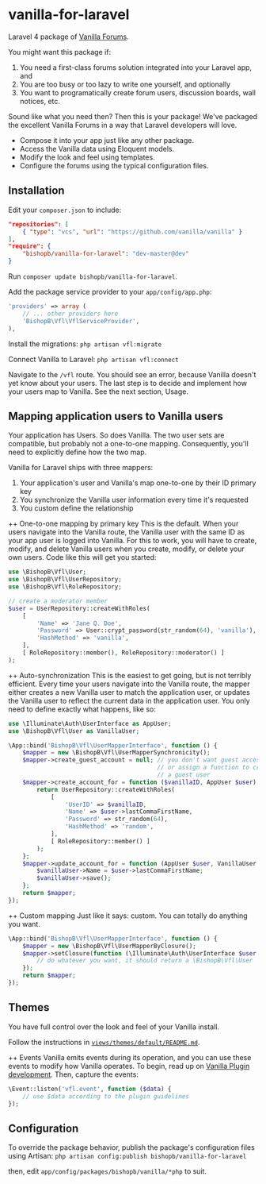 vanilla-for-laravel
===================

Laravel 4 package of [Vanilla Forums](https://github.com/vanilla/vanilla).

You might want this package if:
  1. You need a first-class forums solution integrated into your Laravel app, and
  2. You are too busy or too lazy to write one yourself, and optionally
  3. You want to programatically create forum users, discussion boards, wall notices, etc.

Sound like what you need then?  Then this is your package!  We've packaged the excellent Vanilla Forums in a way that Laravel developers will love.
  * Compose it into your app just like any other package.
  * Access the Vanilla data using Eloquent models.
  * Modify the look and feel using templates.
  * Configure the forums using the typical configuration files.

Installation
------------
Edit your `composer.json` to include:
```json
"repositories": [
    { "type": "vcs", "url": "https://github.com/vanilla/vanilla" }
],
"require": {
    "bishopb/vanilla-for-laravel": "dev-master@dev"
}
```
Run `composer update bishopb/vanilla-for-laravel`.  

Add the package service provider to your `app/config/app.php`:
```php
'providers' => array (
    // ... other providers here
    'BishopB\Vfl\VflServiceProvider',
),
```

Install the migrations: `php artisan vfl:migrate`

Connect Vanilla to Laravel: `php artisan vfl:connect`

Navigate to the `/vfl` route.  You should see an error, because Vanilla doesn't yet know about your users.  The last step is to decide and implement how your users map to Vanilla.  See the next section, Usage.

Mapping application users to Vanilla users
------------------------------------------
Your application has Users.  So does Vanilla.  The two user sets are compatible, but probably not a one-to-one mapping.  Consequently, you'll need to explicitly define how the two map.

Vanilla for Laravel ships with three mappers:
 1. Your application's user and Vanilla's map one-to-one by their ID primary key
 2. You synchronize the Vanilla user information every time it's requested
 3. You custom define the relationship

++ One-to-one mapping by primary key
This is the default.  When your users navigate into the Vanilla route, the Vanilla user with the same ID as your app user is logged into Vanilla.  For this to work, you will have to create, modify, and delete Vanilla users when you create, modify, or delete your own users.  Code like this will get you started:
```php
use \BishopB\Vfl\User;
use \BishopB\Vfl\UserRepository;
use \BishopB\Vfl\RoleRepository;

// create a moderator member
$user = UserRepository::createWithRoles(
    [
        'Name' => 'Jane Q. Doe',
        'Password' => User::crypt_password(str_random(64), 'vanilla'),
        'HashMethod' => 'vanilla',
    ],
    [ RoleRepository::member(), RoleRepository::moderator() ]
);

```
++ Auto-synchronization
This is the easiest to get going, but is not terribly efficient. Every time your users navigate into the Vanilla route, the mapper either creates a new Vanilla user to match the application user, or updates the Vanilla user to reflect the current data in the application user. You only need to define exactly what happens, like so:
```php
use \Illuminate\Auth\UserInterface as AppUser;
use \BishopB\Vfl\User as VanillaUser;

\App::bind('BishopB\Vfl\UserMapperInterface', function () {
    $mapper = new \BishopB\Vfl\UserMapperSynchronicity();
    $mapper->create_guest_account = null; // you don't want guest access
                                          // or assign a function to create
                                          // a guest user
    $mapper->create_account_for = function ($vanillaID, AppUser $user) {
        return UserRepository::createWithRoles(
            [
                'UserID' => $vanillaID,
                'Name' => $user->lastCommaFirstName,
                'Password' => str_random(64),
                'HashMethod' => 'random',
            ],
            [ RoleRepository::member() ]
        );
    };
    $mapper->update_account_for = function (AppUser $user, VanillaUser $vanillaUser) {
        $vanillaUser->Name = $user->lastCommaFirstName;
        $vanillaUser->save();
    };
    return $mapper;
});
```

++ Custom mapping
Just like it says: custom.  You can totally do anything you want.
```php
\App::bind('BishopB\Vfl\UserMapperInterface', function () {
    $mapper = new \BishopB\Vfl\UserMapperByClosure();
    $mapper->setClosure(function (\Illuminate\Auth\UserInterface $user = null) {
        // do whatever you want, it should return a \BishopB\Vfl\User
    });
    return $mapper;
});
```

Themes
------
You have full control over the look and feel of your Vanilla install.

Follow the instructions in [`views/themes/default/README.md`](views/themes/default/README.md).

++ Events
Vanilla emits events during its operation, and you can use these events to modify how Vanilla operates.  To begin, read up on [Vanilla Plugin development](http://vanillaforums.org/docs/pluginquickstart).  Then, capture the events:
```php
\Event::listen('vfl.event', function ($data) {
    // use $data according to the plugin guidelines
});
```

Configuration
-------------
To override the package behavior, publish the package's configuration files using Artisan:
`php artisan config:publish bishopb/vanilla-for-laravel`

then, edit `app/config/packages/bishopb/vanilla/*php` to suit.
